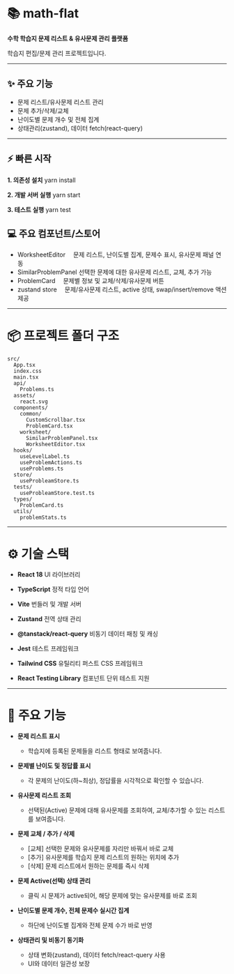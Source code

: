 # 📚 math-flat

**수학 학습지 문제 리스트 & 유사문제 관리 플랫폼**

학습지 편집/문제 관리 프로젝트입니다.

---
## ✨ 주요 기능

* 문제 리스트/유사문제 리스트 관리
* 문제 추가/삭제/교체
* 난이도별 문제 개수 및 전체 집계
* 상태관리(zustand), 데이터 fetch(react-query)

---

## ⚡️ 빠른 시작

**1. 의존성 설치**
yarn install

**2. 개발 서버 실행**
yarn start 

**3. 테스트 실행**
yarn test


## 💻 주요 컴포넌트/스토어

* WorksheetEditor
  　문제 리스트, 난이도별 집계, 문제수 표시, 유사문제 패널 연동
* SimilarProblemPanel
    선택한 문제에 대한 유사문제 리스트, 교체, 추가 가능
* ProblemCard
  　문제별 정보 및 교체/삭제/유사문제 버튼
* zustand store
  　문제/유사문제 리스트, active 상태, swap/insert/remove 액션 제공

---



# 📦 프로젝트 폴더 구조

```
src/
  App.tsx
  index.css
  main.tsx
  api/
    Problems.ts
  assets/
    react.svg
  components/
    common/
      CustomScrollbar.tsx
      ProblemCard.tsx
    worksheet/
      SimilarProblemPanel.tsx
      WorksheetEditor.tsx
  hooks/
    useLevelLabel.ts
    useProblemActions.ts
    useProblems.ts
  store/
    useProbleamStore.ts
  tests/
    useProbleamStore.test.ts
  types/
    ProblemCard.ts
  utils/
    problemStats.ts
```

---

# ⚙️ 기술 스택

* **React 18**
  UI 라이브러리

* **TypeScript**
  정적 타입 언어

* **Vite**
  번들러 및 개발 서버

* **Zustand**
  전역 상태 관리

* **@tanstack/react-query**
  비동기 데이터 패칭 및 캐싱

* **Jest**
  테스트 프레임워크

* **Tailwind CSS**
  유틸리티 퍼스트 CSS 프레임워크

* **React Testing Library**
  컴포넌트 단위 테스트 지원

---

# 🌟 주요 기능

* **문제 리스트 표시**

  * 학습지에 등록된 문제들을 리스트 형태로 보여줍니다.

* **문제별 난이도 및 정답률 표시**

  * 각 문제의 난이도(하\~최상), 정답률을 시각적으로 확인할 수 있습니다.

* **유사문제 리스트 조회**

  * 선택된(Active) 문제에 대해 유사문제를 조회하여,
    교체/추가할 수 있는 리스트를 보여줍니다.

* **문제 교체 / 추가 / 삭제**

  * \[교체] 선택한 문제와 유사문제를 자리만 바꿔서 바로 교체
  * \[추가] 유사문제를 학습지 문제 리스트의 원하는 위치에 추가
  * \[삭제] 문제 리스트에서 원하는 문제를 즉시 삭제

* **문제 Active(선택) 상태 관리**

  * 클릭 시 문제가 active되어,
    해당 문제에 맞는 유사문제를 바로 조회

* **난이도별 문제 개수, 전체 문제수 실시간 집계**

  * 하단에 난이도별 집계와 전체 문제 수가 바로 반영

* **상태관리 및 비동기 동기화**

  * 상태 변화(zustand), 데이터 fetch/react-query 사용
  * UI와 데이터 일관성 보장


